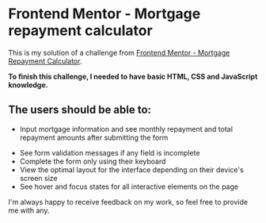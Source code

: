 # Frontend Mentor - Mortgage repayment calculator

This is my solution of a challenge from [Frontend Mentor - Mortgage Repayment Calculator](https://www.frontendmentor.io/challenges/mortgage-repayment-calculator-Galx1LXK73).

**To finish this challenge, I needed to have basic HTML, CSS and JavaScript knowledge.**

## The users should be able to:

+ Input mortgage information and see monthly repayment and total repayment amounts after submitting the form
- See form validation messages if any field is incomplete
- Complete the form only using their keyboard
- View the optimal layout for the interface depending on their device's screen size
- See hover and focus states for all interactive elements on the page

I'm always happy to receive feedback on my work, so feel free to provide me with any.